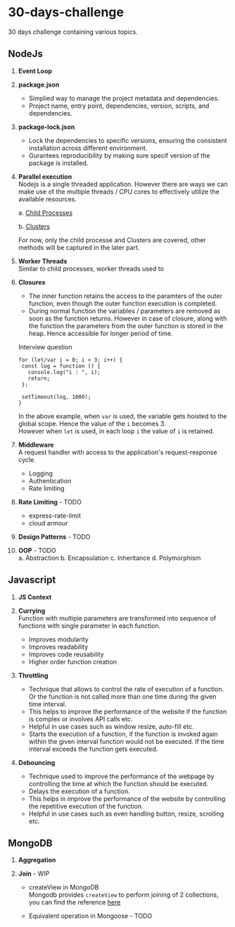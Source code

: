 # 30-days-challenge
30 days challenge containing various topics. 

## NodeJs 

1. **Event Loop**  

2. **package.json**  
   * Simplied way to manage the project metadata and dependencies. 
   * Project name, entry point, dependencies, version, scripts, and dependencies. 

3. **package-lock.json**  
   * Lock the dependencies to specific versions, ensuring the consistent installation across different environment. 
   * Gurantees reproducibility by making sure specif version of the package is installed. 

4. **Parallel execution**   
Nodejs is a single threaded application. However there are ways we can make use of the multiple threads / CPU cores to effectively utilize the available resources. 

   a. [Child Processes](https://github.com/kk2491/30-days-revision-challenge/blob/main/nodejs-parallel-execution/child-processes/REAMDE.md) 
   
   b. [Clusters](https://github.com/kk2491/30-days-revision-challenge/blob/main/nodejs-parallel-execution/clusters/README.md)

   For now, only the child processe and Clusters are covered, other methods will be captured in the later part. 

5. **Worker Threads**  
Similar to child processes, worker threads used to 


6. **Closures**     
   * The inner function retains the access to the paramters of the outer function, even though the outer function execution is completed.  
   * During normal function the variables / parameters are removed as soon as the function returns. However in case of closure, along with the function the parameters from the outer function is stored in the heap. Hence accessible for longer period of time.   

   Interview question  

   ```
   for (let/var i = 0; i < 3; i++) {
    const log = function () {
      console.log("i : ", i);
      return;
    };

    setTimeout(log, 1000);
   }
   ```
   
   In the above example, when `var` is used, the variable gets hoisted to the global scope. Hence the value of the `i` becomes 3.   
   However when `let` is used, in each loop `i` the value of `i` is retained. 

5. **Middleware**  
   A request handler with access to the application's request-response cycle.  
   * Logging 
   * Authentication
   * Rate limiting 

6. **Rate Limiting**  - TODO 
   * express-rate-limit 
   * cloud armour 

7. **Design Patterns** - TODO  

8. **OOP** - TODO     
   a. Abstraction
   b. Encapsulation
   c. Inheritance
   d. Polymorphism 

## Javascript 

1. **JS Context**  

1. **Currying**  
Function with multiple parameters are transformed into sequence of functions with single parameter in each function.  
   * Improves modularity 
   * Improves readability 
   * Improves code reusability 
   * Higher order function creation 

1. **Throttling**  
   * Technique that allows to control the rate of execution of a function. Or the function is not called more than one time during the given time interval.  
   * This helps to improve the performance of the website if the function is complex or involves API calls etc. 
   * Helpful in use cases such as window resize, auto-fill etc.   
   * Starts the execution of a function, if the function is invoked again within the given interval function would not be executed. If the time interval exceeds the function gets executed.  

2. **Debouncing**    
   * Technique used to improve the performance of the webpage by controlling the time at which the function should be executed.
   * Delays the execution of a function. 
   * This helps in improve the performance of the website by controlling the repetitive execution of the function. 
   * Helpful in use cases such as even handling button, resize, scrolling etc.   

## MongoDB 

1. **Aggregation**   

2. **Join** - WIP  
   * createView in MongoDB    
       Mongodb provides `createView` to perform joining of 2 collections, you can find the reference [here](https://www.mongodb.com/docs/manual/core/views/join-collections-with-view/#:~:text=You%20can%20use%20%24lookup%20to,construct%20or%20maintain%20complex%20pipelines.)

   * Equivalent operation in Mongoose - TODO  

   
